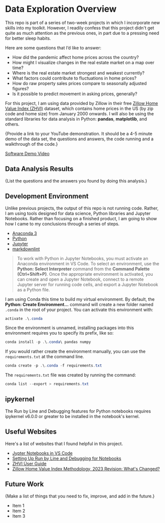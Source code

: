 # Data Exploration Overview

This repo is part of a series of two-week projects in which I incorporate new skills into my toolkit. However, I readily
confess that this project didn't get quite as much attention as the previous ones, in part due to a pressing need for
better sleep habits.

Here are some questions that I’d like to answer:

* How did the pandemic affect home prices across the country?
* How might I visualize changes in the real estate market on a map over time?
* Where is the real estate market strongest and weakest currently?
* What factors could contribute to fluctuations in home prices?
* How do raw property sales prices compare to seasonally adjusted figures?
* Is it possible to predict movement in asking prices, generally?

For this project, I am using data provided by Zillow in their free
[Zillow Home Value Index (ZHVI)](https://www.zillow.com/research/data/) dataset, which contains home prices in the US
(by zip code and home size) from January 2000 onwards. I will also be using the standard libraries for data analysis in
Python: **pandas**, **matplotlib**, and others.

{Provide a link to your YouTube demonstration.  It should be a 4-5 minute demo of the data set, the questions and
answers, the code running and a walkthrough of the code.}

[Software Demo Video](http://youtube.link.goes.here)

## Data Analysis Results

{List the questions and the answers you found by doing this analysis.}

## Development Environment

Unlike previous projects, the output of this repo is not running code. Rather, I am using tools designed for data
science, Python libraries and Jupyter Notebooks. Rather than focusing on a finished product, I am going to show how I
came to my conclusions through a series of steps.

* [Anaconda 3](https://www.anaconda.com/download/)
* [Python](https://marketplace.visualstudio.com/items?itemName=ms-python.python)
* [Jupyter](https://marketplace.visualstudio.com/items?itemName=ms-toolsai.jupyter)
* [markdownlint](https://marketplace.visualstudio.com/items?itemName=DavidAnson.vscode-markdownlint)

> To work with Python in Jupyter Notebooks, you must activate an Anaconda environment in VS Code. To select an
environment, use the **Python: Select Interpreter** command from the **Command Palette (Ctrl+Shift+P)**. Once the
appropriate environment is activated, you can create and open a Jupyter Notebook, connect to a remote Jupyter server
for running code cells, and export a Jupyter Notebook as a Python file.

I am using Conda this time to build my virtual environment. By default, the **Python: Create Environment...** command
will create a new folder named `.conda` in the root of your project. You can activate this environment with:

```powershell
activate .\.conda
```

Since the environment is unnamed, installing packages into this environment requires you to specify its prefix, like so:

```powershell
conda install -p .\.conda\ pandas numpy
```

If you would rather create the environment manually, you can use the `requirements.txt` at the command line.

```powershell
conda create -p .\.conda -f requirements.txt
```

The `requirements.txt` file was created by running the command:

```powershell
conda list --export > requirements.txt
```

## ipykernel

The Run by Line and Debugging features for Python notebooks requires ipykernel v6.0.0 or greater to be installed in the
notebook's kernel.

## Useful Websites

Here's a list of websites that I found helpful in this project.

* [Jypter Notebooks in VS Code](https://code.visualstudio.com/docs/datascience/jupyter-notebooks)
* [Setting Up Run by Line and Debugging for Notebooks](https://github.com/microsoft/vscode-jupyter/wiki/Setting-Up-Run-by-Line-and-Debugging-for-Notebooks)
* [ZHVI User Guide](https://www.zillow.com/research/zhvi-user-guide/)
* [Zillow Home Value Index Methodology, 2023 Revision: What's Changed?](https://www.zillow.com/research/methodology-neural-zhvi-32128/)

## Future Work

{Make a list of things that you need to fix, improve, and add in the future.}

* Item 1
* Item 2
* Item 3
